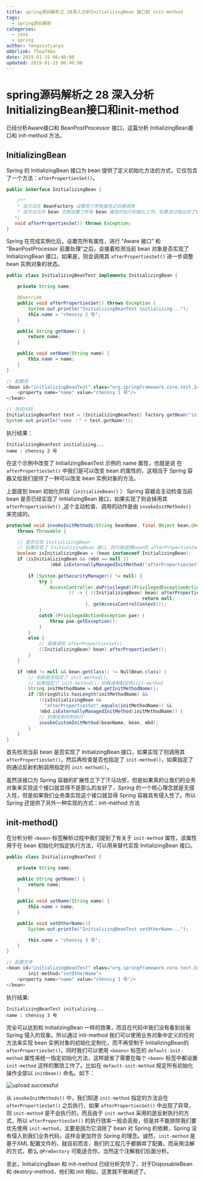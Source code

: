 ```yaml
---
title: spring源码解析之 28深入分析InitializingBean 接口和 init-method
tags:
  - spring源码解析
categories:
  - java
  - spring
author: fengxiutianya
abbrlink: f5ea748a
date: 2019-01-15 06:40:00
updated: 2019-01-15 06:40:00
---
```

# spring源码解析之 28 深入分析InitializingBean接口和init-method

已经分析Aware接口和 BeanPostProcessor 接口，这篇分析 InitializingBean接口和 init-method 方法。

## InitializingBean

Spring 的 InitializingBean 接口为 bean 提供了定义初始化方法的方式，它仅包含了一个方法：`afterPropertiesSet()`。
<!-- more -->

```JAVA
public interface InitializingBean {

 	/**
    * 该方法在 BeanFactory 设置完了所有属性之后被调用
    * 该方法允许 bean 实例设置了所有 bean 属性时执行初始化工作，如果该过程出现了错误则需要抛出异常
   */
   void afterPropertiesSet() throws Exception;
}
```

Spring 在完成实例化后，设置完所有属性，进行 “Aware 接口” 和 “BeanPostProcessor 前置处理”之后，会接着检测当前 bean 对象是否实现了 InitializingBean 接口，如果是，则会调用其 `afterPropertiesSet()` 进一步调整 bean 实例对象的状态。

```JAVA
public class InitializingBeanTest implements InitializingBean {

    private String name;

    @Override
    public void afterPropertiesSet() throws Exception {
        System.out.println("InitializingBeanTest initializing...");
        this.name = "chenssy 2 号";
    }

    public String getName() {
        return name;
    }

    public void setName(String name) {
        this.name = name;
    }
}

// 配置项
<bean id="initializingBeanTest" class="org.springframework.core.test.InitializingBeanTest">
    <property name="name" value="chenssy 1 号"/>
</bean>

// 测试代码
InitializingBeanTest test = (InitializingBeanTest) factory.getBean("initializingBeanTest");
System.out.println("name ：" + test.getName());
```

执行结果：

```
InitializingBeanTest initializing...
name : chenssy 2 号
```

在这个示例中改变了 InitializingBeanTest 示例的 name 属性，也就是说 在 `afterPropertiesSet()` 中我们是可以改变 bean 的属性的，这相当于 Spring 容器又给我们提供了一种可以改变 bean 实例对象的方法。

上面提到 bean 初始化阶段（`initializeBean()` ） Spring 容器会主动检查当前 bean 是否已经实现了 InitializingBean 接口，如果实现了则会掉用其 `afterPropertiesSet()` ,这个主动检查、调用的动作是由 `invokeInitMethods()` 来完成的。

```JAVA
protected void invokeInitMethods(String beanName, final Object bean,@Nullable RootBeanDefinition mbd)
    throws Throwable {

    // 是否实现 InitializingBean
    // 如果实现了 InitializingBean 接口，则只掉调用bean的 afterPropertiesSet()
    boolean isInitializingBean = (bean instanceof InitializingBean);
    if (isInitializingBean && (mbd == null || 
				!mbd.isExternallyManagedInitMethod("afterPropertiesSet"))) {
      
        if (System.getSecurityManager() != null) {
            try {
                AccessController.doPrivileged((PrivilegedExceptionAction<Object>) 
                       () -> { ((InitializingBean) bean).afterPropertiesSet();
                                                  return null;
                 			 }, getAccessControlContext());
            }
            catch (PrivilegedActionException pae) {
                throw pae.getException();
            }
        }
        else {
            // 直接调用 afterPropertiesSet()
            ((InitializingBean) bean).afterPropertiesSet();
        }
    }

    if (mbd != null && bean.getClass() != NullBean.class) {
        // 判断是否指定了 init-method()，
        // 如果指定了 init-method()，则再调用制定的init-method
        String initMethodName = mbd.getInitMethodName();
        if (StringUtils.hasLength(initMethodName) &&
            !(isInitializingBean && 
              "afterPropertiesSet".equals(initMethodName)) &&
            !mbd.isExternallyManagedInitMethod(initMethodName)) {
            // 利用反射机制执行
            invokeCustomInitMethod(beanName, bean, mbd);
        }
    }
}
```

首先检测当前 bean 是否实现了 InitializingBean 接口，如果实现了则调用其 `afterPropertiesSet()`，然后再检查是否也指定了 `init-method()`，如果指定了则通过反射机制调用指定的 `init-method()`。

虽然该接口为 Spring 容器的扩展性立下了汗马功劳，但是如果真的让我们的业务对象来实现这个接口就显得不是那么的友好了，Spring 的一个核心理念就是无侵入性，但是如果我们业务类实现这个接口就显得 Spring 容器具有侵入性了。所以 Spring 还提供了另外一种实现的方式：init-method 方法

## init-method()

在分析分析 `<bean>` 标签解析过程中我们提到了有关于 `init-method` 属性，该属性用于在 bean 初始化时指定执行方法，可以用来替代实现 InitializingBean 接口。

```JAVA
public class InitializingBeanTest {

    private String name;

    public String getName() {
        return name;
    }

    public void setName(String name) {
        this.name = name;
    }

    public void setOtherName(){
        System.out.println("InitializingBeanTest setOtherName...");

        this.name = "chenssy 3 号";
    }
}

// 配置文件
<bean id="initializingBeanTest" class="org.springframework.core.test.InitializingBeanTest"
        init-method="setOtherName">
    <property name="name" value="chenssy 1 号"/>
</bean>
```

执行结果:

```
InitializingBeanTest initializing...
name : chenssy 3 号
```

完全可以达到和 InitializingBean 一样的效果，而且在代码中我们没有看到丝毫 Spring 侵入的现象。所以通过 init-method 我们可以使用业务对象中定义的任何方法来实现 bean 实例对象的初始化定制化，而不再受制于 InitializingBean的 `afterPropertiesSet()`。同时我们可以使用 `<beans>` 标签的 `default-init-method` 属性来统一指定初始化方法，这样就省了需要在每个 `<bean>` 标签中都设置 `init-method` 这样的繁琐工作了。比如在 `default-init-method` 规定所有初始化操作全部以 `initBean()` 命名。如下：

![upload successful](https://cdn.jsdelivr.net/gh/fengxiu/img/pasted-21.png)

从 `invokeInitMethods()` 中，我们知道 `init-method` 指定的方法会在 `afterPropertiesSet()` 之后执行，如果 `afterPropertiesSet()` 中出现了异常，则 `init-method` 是不会执行的，而且由于 `init-method` 采用的是反射执行的方式，所以 `afterPropertiesSet()` 的执行效率一般会高些，但是并不能排除我们要优先使用 `init-method`，主要是因为它消除了 bean 对 Spring 的依赖，Spring 没有侵入到我们业务代码，这样会更加符合 Spring 的理念。诚然，`init-method` 是基于XML 配置文件的，就目前而言，我们的工程几乎都摒弃了配置，而采用注解的方式，那么 `@PreDestory` 可能适合你，当然这个注解我们后面分析。

至此，InitializingBean 和 init-method 已经分析完毕了，对于DisposableBean 和 destory-method，他们和 init 相似，这里就不做阐述了。